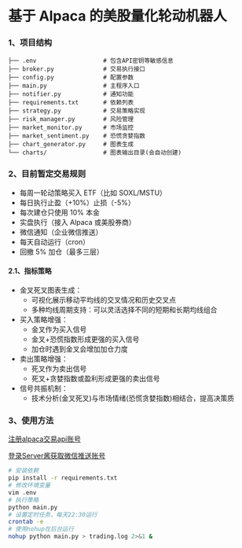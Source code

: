 # 基于 Alpaca 的美股量化轮动机器人
### 1、项目结构
```text
├── .env                   # 包含API密钥等敏感信息
├── broker.py              # 交易执行接口
├── config.py              # 配置参数
├── main.py                # 主程序入口
├── notifier.py            # 通知功能
├── requirements.txt       # 依赖列表
├── strategy.py            # 交易策略实现
├── risk_manager.py        # 风险管理
├── market_monitor.py      # 市场监控
├── market_sentiment.py    # 恐慌贪婪指数
├── chart_generator.py     # 图表生成
└── charts/                # 图表输出目录(会自动创建)
```
### 2、目前暂定交易规则
- 每周一轮动策略买入 ETF（比如 SOXL/MSTU）
- 每日执行止盈（+10%）止损（-5%）
- 每次建仓只使用 10% 本金
- 实盘执行（接入 Alpaca 或美股券商）
- 微信通知（企业微信推送）
- 每天自动运行（cron）
- 回撤 5% 加仓（最多三层）
#### 2.1、指标策略
- 金叉死叉图表生成：
  - 可视化展示移动平均线的交叉情况和历史交叉点 
  - 多种均线周期支持：可以灵活选择不同的短期和长期均线组合
- 买入策略增强： 
  - 金叉作为买入信号 
  - 金叉+恐慌指数形成更强的买入信号 
  - 加仓时遇到金叉会增加加仓力度
- 卖出策略增强： 
  - 死叉作为卖出信号 
  - 死叉+贪婪指数或盈利形成更强的卖出信号
- 信号共振机制：
  - 技术分析(金叉死叉)与市场情绪(恐慌贪婪指数)相结合，提高决策质
### 3、使用方法
[注册alpaca交易api账号](https://alpaca.markets/)

[登录Server酱获取微信推送账号](https://sct.ftqq.com/login)
```bash
# 安装依赖
pip install -r requirements.txt
# 修改环境变量
vim .env
# 执行策略
python main.py
# 设置定时任务，每天22:30运行
crontab -e
# 使用nohup在后台运行
nohup python main.py > trading.log 2>&1 &
```